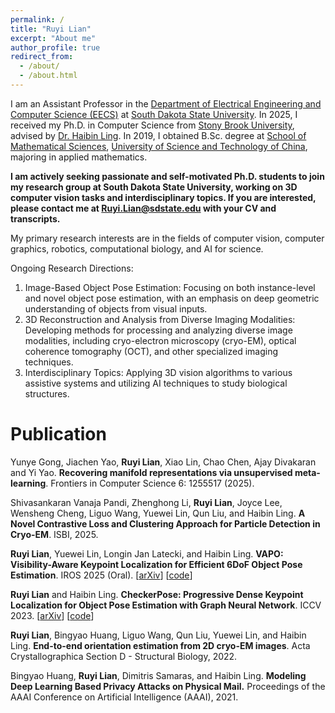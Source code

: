 ```yaml
---
permalink: /
title: "Ruyi Lian"
excerpt: "About me"
author_profile: true
redirect_from: 
  - /about/
  - /about.html
---
```


I am an Assistant Professor in the [Department of Electrical Engineering and Computer Science (EECS)](https://www.sdstate.edu/mccomish-electrical-engineering-computer-science) at [South Dakota State University](https://www.sdstate.edu).
In 2025, I received my Ph.D. in Computer Science from [Stony Brook University](https://www.stonybrook.edu), advised by [Dr. Haibin Ling](https://www3.cs.stonybrook.edu/~hling). In 2019, I obtained B.Sc. degree at [School of Mathematical Sciences](http://math.ustc.edu.cn), [University of Science and Technology of China](http://www.ustc.edu.cn), majoring in applied mathematics. 

**I am actively seeking passionate and self-motivated Ph.D. students to join my research group at South Dakota State University, working on 3D computer vision tasks and interdisciplinary topics. If you are interested, please contact me at  Ruyi.Lian@sdstate.edu with your CV and transcripts.**

My primary research interests are in the fields of computer vision, computer graphics, robotics, computational biology, and AI for science. 

Ongoing Research Directions:
1. Image-Based Object Pose Estimation: Focusing on both instance-level and novel object pose estimation, with an emphasis on deep geometric understanding of objects from visual inputs.
2. 3D Reconstruction and Analysis from Diverse Imaging Modalities:  Developing methods for processing and analyzing diverse image modalities, including cryo-electron microscopy (cryo-EM), optical coherence tomography (OCT), and other specialized imaging techniques.
3. Interdisciplinary Topics: Applying 3D vision algorithms to various assistive systems and utilizing AI techniques to study biological structures.

Publication
======
Yunye Gong, Jiachen Yao, **Ruyi Lian**, Xiao Lin, Chao Chen, Ajay Divakaran and Yi Yao. **Recovering manifold representations via unsupervised meta-learning**. Frontiers in Computer Science 6: 1255517 (2025). 

Shivasankaran Vanaja Pandi, Zhenghong Li, **Ruyi Lian**, Joyce Lee, Wensheng Cheng, Liguo Wang, Yuewei Lin, Qun Liu, and Haibin Ling. **A Novel Contrastive Loss and Clustering Approach for Particle Detection in Cryo-EM**. ISBI, 2025.

**Ruyi Lian**, Yuewei Lin, Longin Jan Latecki, and Haibin Ling. **VAPO: Visibility-Aware Keypoint Localization for Efficient 6DoF Object Pose Estimation**. IROS 2025 (Oral). [[arXiv](https://arxiv.org/abs/2403.14559)] [[code](https://github.com/RuyiLian/VAPO)]

**Ruyi Lian** and Haibin Ling. **CheckerPose: Progressive Dense Keypoint Localization for Object Pose Estimation with Graph Neural Network**. ICCV 2023. [[arXiv](https://arxiv.org/abs/2303.16874)] [[code](https://github.com/RuyiLian/CheckerPose)] 

**Ruyi Lian**, Bingyao Huang, Liguo Wang, Qun Liu, Yuewei Lin, and Haibin Ling. **End-to-end orientation estimation from 2D cryo-EM images**. Acta Crystallographica Section D - Structural Biology, 2022.

Bingyao Huang, **Ruyi Lian**, Dimitris Samaras, and Haibin Ling. **Modeling Deep Learning Based Privacy Attacks on Physical Mail.** Proceedings of the AAAI Conference on Artificial Intelligence (AAAI), 2021.

